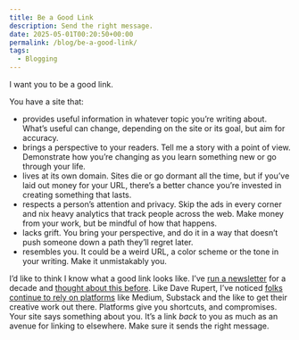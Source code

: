```yaml
---
title: Be a Good Link
description: Send the right message.
date: 2025-05-01T00:20:50+00:00
permalink: /blog/be-a-good-link/
tags:
  - Blogging
---
```


I want you to be a good link.

You have a site that:

- provides useful information in whatever topic you’re writing about. What’s useful can change, depending on the site or its goal, but aim for accuracy.
- brings a perspective to your readers. Tell me a story with a point of view. Demonstrate how you’re changing as you learn something new or go through your life.
- lives at its own domain. Sites die or go dormant all the time, but if you’ve laid out money for your URL, there’s a better chance you’re invested in creating something that lasts.
- respects a person’s attention and privacy. Skip the ads in every corner and nix heavy analytics that track people across the web. Make money from your work, but be mindful of how that happens.
- lacks grift. You bring your perspective, and do it in a way that doesn’t push someone down a path they’ll regret later.
- resembles you. It could be a weird URL, a color scheme or the tone in your writing. Make it unmistakably you.

I’d like to think I know what a good link looks like. I’ve [run a newsletter](https://a11yweekly.com) for a decade and [thought about this before](https://a11yweekly.com/good-links/). Like Dave Rupert, I’ve noticed [folks continue to rely on platforms](https://daverupert.com/2025/04/ubertheme/) like Medium, Substack and the like to get their creative work out there. Platforms give you shortcuts, and compromises. Your site says something about you. It’s a link _back_ to you as much as an avenue for linking to elsewhere. Make sure it sends the right message.
